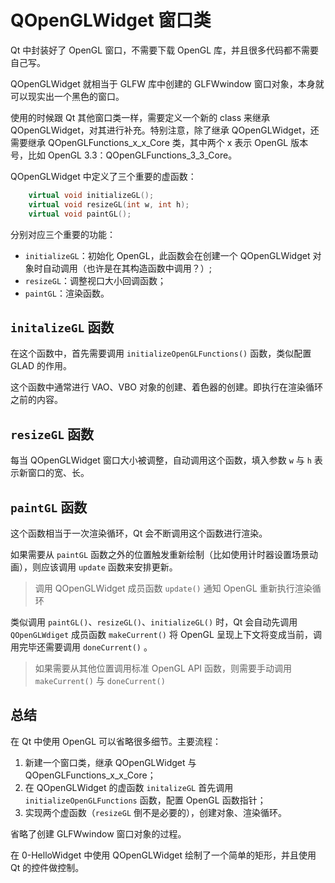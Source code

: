 # QOpenGLWidget 窗口类

Qt 中封装好了 OpenGL 窗口，不需要下载 OpenGL 库，并且很多代码都不需要自己写。

QOpenGLWidget 就相当于 GLFW 库中创建的 GLFWwindow 窗口对象，本身就可以现实出一个黑色的窗口。

使用的时候跟 Qt 其他窗口类一样，需要定义一个新的 class 来继承 QOpenGLWidget，对其进行补充。特别注意，除了继承 QOpenGLWidget，还需要继承 QOpenGLFunctions_x_x_Core 类，其中两个 x 表示 OpenGL 版本号，比如 OpenGL 3.3：QOpenGLFunctions_3_3_Core。

QOpenGLWidget 中定义了三个重要的虚函数：

````c++
    virtual void initializeGL();
    virtual void resizeGL(int w, int h);
    virtual void paintGL();
````

分别对应三个重要的功能：

- `initializeGL`：初始化 OpenGL，此函数会在创建一个 QOpenGLWidget 对象时自动调用（也许是在其构造函数中调用？）;
- `resizeGL`：调整视口大小回调函数；
- `paintGL`：渲染函数。



## `initalizeGL` 函数

在这个函数中，首先需要调用 `initializeOpenGLFunctions()` 函数，类似配置 GLAD 的作用。

这个函数中通常进行 VAO、VBO 对象的创建、着色器的创建。即执行在渲染循环之前的内容。



## `resizeGL` 函数

每当 QOpenGLWidget 窗口大小被调整，自动调用这个函数，填入参数 `w` 与 `h` 表示新窗口的宽、长。



## `paintGL` 函数

这个函数相当于一次渲染循环，Qt 会不断调用这个函数进行渲染。

如果需要从 `paintGL` 函数之外的位置触发重新绘制（比如使用计时器设置场景动画），则应该调用 `update` 函数来安排更新。

> 调用 QOpenGLWidget 成员函数 `update()` 通知 OpenGL 重新执行渲染循环

类似调用 `paintGL()`、`resizeGL()`、`initializeGL()` 时，Qt 会自动先调用 `QOpenGLWdiget` 成员函数 `makeCurrent()` 将 OpenGL 呈现上下文将变成当前，调用完毕还需要调用 `doneCurrent()` 。

> 如果需要从其他位置调用标准 OpenGL API 函数，则需要手动调用 `makeCurrent()` 与 `doneCurrent()`



## 总结

在 Qt 中使用 OpenGL 可以省略很多细节。主要流程：

1. 新建一个窗口类，继承 QOpenGLWidget 与 QOpenGLFunctions_x_x_Core；
2. 在 QOpenGLWidget 的虚函数 `initalizeGL` 首先调用 `initializeOpenGLFunctions` 函数，配置 OpenGL 函数指针；
3. 实现两个虚函数（`resizeGL` 倒不是必要的），创建对象、渲染循环。

省略了创建 GLFWwindow 窗口对象的过程。

在 0-HelloWidget 中使用 QOpenGLWidget 绘制了一个简单的矩形，并且使用 Qt 的控件做控制。